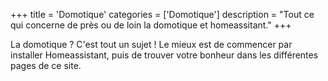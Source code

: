 +++
title = 'Domotique'
categories = ['Domotique']
description = "Tout ce qui concerne de près ou de loin la domotique et homeassitant."
+++

La domotique ? C'est tout un sujet ! Le mieux est de commencer par installer Homeassistant, puis de trouver votre
bonheur dans les différentes pages de ce site.